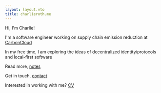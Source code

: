 ```yaml
---
layout: layout.vto
title: charlieroth.me
---
```


Hi, I'm Charlie!

I'm a software engineer working on supply chain emission reduction at
[CarbonCloud](https://carboncloud.com)

In my free time, I am exploring the ideas of decentralized identity/protocols
and local-first software

Read more, [notes](/notes)

Get in touch, [contact](/contact)

Interested in working with me? [CV](/cv)
